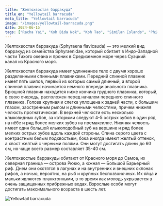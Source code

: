 ```yaml
---
title: "Желтохвостая барракуда"
title_en: "Yellowtail barracuda"
meta_title: "Yellowtail barracuda"
image: "/images/yellowtail-barracuda.png"
date: 2024-06-15
tags: ["Racha Yai", "Koh Bida Nok", "Koh Tao", "Similan Islands", "Phi-Phi"]
---
```


Желтохвостая барракуда (Sphyraena flavicauda) — это мелкий вид барракуд из семейства Sphyraenidae, который обитает в Индо-Западной части Тихого океана и проник в Средиземное море через Суэцкий канал из Красного моря.

Желтохвостая барракуда имеет удлиненное тело с двумя хорошо разделенными спинными плавниками. Передний спинной плавник имеет пять шипов, первый из которых самый длинный, а второй спинной плавник начинается немного впереди анального плавника. Брюшной плавник находится ниже кончика грудного плавника, который, в свою очередь, расположен перед началом переднего спинного плавника. Голова крупная и слегка уплощена к задней части, с большим глазом, заостренным рылом и длинными челюстями, причем нижняя челюсть прогнатическая. В верхней челюсти есть несколько клыковидных зубов, за которыми следуют 4-5 острых зубов в один ряд на нёбе и ряд более мелких зубов на премаксилле. Нижняя челюсть имеет один большой клыкоподобный зуб на вершине и ряд более мелких острых зубов вдоль каждой стороны. Спина серого цвета с контрастным белым подхвостьем, бока иногда имеют желтый оттенок, а хвост желтый с черными полями. Они могут достигать длины до 60 см, но чаще всего размер составляет 35-40 см.

Желтохвостые барракуды обитают от Красного моря до Самоа, их северная граница — острова Рюкю, а южная — Большой Барьерный риф. Днем они охотятся в лагунах и на внутренних и внешних склонах рифов, а ночью, вероятно, на рыб и крупных беспозвоночных. Их яйца и мальки являются планктонными, в то время как молодь укрывается в очень защищенных прибрежных водах. Взрослые особи могут достигать максимального возраста в шесть лет.

![Yellowtail barracuda](https://github.com/Muratov-Egor/diversnotes/blob/master/assets/images/yellowtail-barracuda-2.png?raw=true "Yellowtail barracuda")
